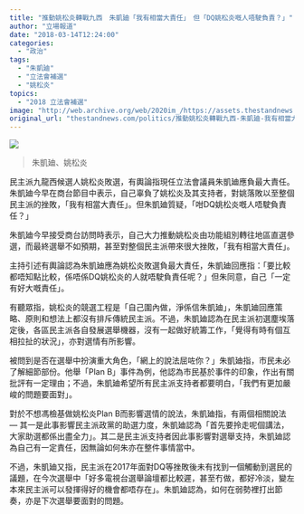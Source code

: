 ```yaml
---
title: "推動姚松炎轉戰九西　朱凱廸「我有相當大責任」　但「DQ姚松炎嘅人唔駛負責？」"
author: "立場報道"
date: "2018-03-14T12:24:00"
categories:
  - "政治"
tags:
  - "朱凱廸"
  - "立法會補選"
  - "姚松炎"
topics:
  - "2018 立法會補選"
image: "http://web.archive.org/web/2020im_/https://assets.thestandnews.com/media/photos/CHU2_INo3t.png"
original_url: "thestandnews.com/politics/推動姚松炎轉戰九西-朱凱廸-我有相當大責任-但-dq姚松炎嘅人唔駛負責"
---
```

![](http://web.archive.org/web/2020im_/https://assets.thestandnews.com/media/photos/CHU2_INo3t.png)
> 朱凱廸、姚松炎

民主派九龍西候選人姚松炎敗選，有輿論指現任立法會議員朱凱廸應負最大責任。朱凱廸今早在商台節目中表示，自己辜負了姚松炎及其支持者，對姚落敗以至整個民主派的挫敗，「我有相當大責任」。但朱凱廸質疑，「咁DQ姚松炎嘅人唔駛負責任？」

朱凱廸今早接受商台訪問時表示，自己大力推動姚松炎由功能組別轉往地區直選參選，而最終選舉不如預期，甚至對整個民主派帶來很大挫敗，「我有相當大責任」。

主持引述有輿論認為朱凱廸應為姚松炎敗選負最大責任，朱凱廸回應指：「要比較都唔知點比較，係唔係DQ姚松炎的人就唔駛負責任呢？」但朱同意，自己「一定有好大嘅責任」。

有聽眾指，姚松炎的競選工程是「自己圍內做，淨係信朱凱廸」，朱凱廸回應策略、原則和想法上都沒有排斥傳統民主派。不過，朱凱廸認為在民主派初選塵埃落定後，各區民主派各自發展選舉機器，沒有一起做好統籌工作，「覺得有時有個互相拉扯的狀況」，亦對選情有所影響。

被問到是否在選舉中扮演重大角色，「網上的說法屈咗你？」朱凱廸指，市民未必了解細節部份。他舉「Plan B」事件為例，他認為市民基於事件的印象，作出有關批評有一定理由；不過，朱凱廸希望所有民主派支持者都要明白，「我們有更加嚴峻的問題要面對」。

對於不想馮檢基做姚松炎Plan B而影響選情的說法，朱凱廸指，有兩個相關說法 — 其一是此事影響民主派政黨的助選力度，朱凱廸認為「首先要拎走呢個講法，大家助選都係出盡全力」。其二是民主派支持者因此事影響對選舉支持，朱凱廸認為自己有一定責任，因無論如何朱亦在整件事情當中。

不過，朱凱廸又指，民主派在2017年面對DQ等挫敗後未有找到一個觸動到選民的議題，在今次選舉中「好多電視台選舉論壇都比較遲，甚至冇做，都好冷淡，變左本來民主派可以發揮得好的機會都唔存在」。朱凱廸認為，如何在弱勢裡打出節奏，亦是下次選舉要面對的問題。